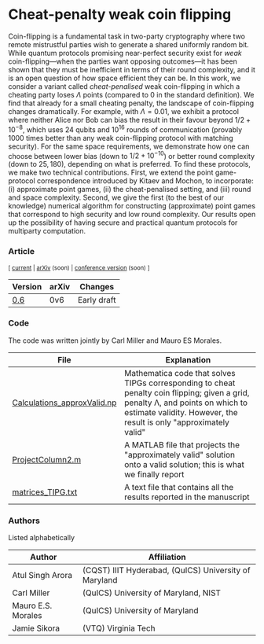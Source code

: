 # Cheat-penalty weak coin flipping

Coin-flipping is a fundamental task in two-party cryptography where two remote mistrustful parties wish to generate a shared uniformly random bit. While quantum protocols promising near-perfect security exist for *weak* coin-flipping—when the parties want opposing outcomes—it has been shown that they must be inefficient in terms of their round complexity, and it is an open question of how space efficient they can be. In this work, we consider a variant called *cheat-penalised* weak coin-flipping in which a cheating party loses $\Lambda$ points (compared to $0$ in the standard definition). We find that already for a small cheating penalty, the landscape of coin-flipping changes dramatically. For example, with $\Lambda=0.01$, we exhibit a protocol where neither Alice nor Bob can bias the result in their favour beyond $1/2 + 10^{-8}$, which uses $24$ qubits and $10^{16}$ rounds of communication (provably $1000$ times better than any weak coin-flipping protocol with matching security). For the same space requirements, we demonstrate how one can choose between lower bias (down to $1/2 + 10^{-10}$) or better round complexity (down to $25,180$), depending on what is preferred. To find these protocols, we make two technical contributions. First, we extend the point game-protocol correspondence introduced by Kitaev and Mochon, to incorporate: (i) approximate point games, (ii) the cheat-penalised setting, and (iii) round and space complexity. Second, we give the first (to the best of our knowledge) numerical algorithm for constructing (approximate) point games that correspond to high security and low round complexity. Our results open up the possibility of having secure and practical quantum protocols for multiparty computation. 



### Article



<sub> [ [current](penWCF_0v6.pdf) | [arXiv]() (soon) | [conference version]() (soon) ] </sub>


| Version | arXiv | Changes | 
|-|-|-|
| [0.6](penWCF_0v6.pdf) | 0v6 | Early draft |


### Code

The code was written jointly by Carl Miller and Mauro ES Morales.

| File | Explanation | 
|-|-|
| [Calculations_approxValid.np](numerics/Calculations_approxValid.nb) | Mathematica code that solves TIPGs corresponding to cheat penalty coin flipping; given a grid, penalty Λ, and points on which to estimate validity. However, the result is only "approximately valid"| 
| [ProjectColumn2.m](numerics/ProjectColumn2.m) | A MATLAB file that projects the "approximately valid" solution onto a valid solution; this is what we finally report |  
| [matrices_TIPG.txt](numerics/Matrices_TIPG.txt) | A text file that contains all the results reported in the manuscript |



### Authors
Listed alphabetically 

| Author | Affiliation |
| - | - |
| Atul Singh Arora | (CQST) IIIT Hyderabad, (QuICS) University of Maryland | 
| Carl Miller | (QuICS) University of Maryland, NIST | 
| Mauro E.S. Morales | (QuICS) University of Maryland | 
| Jamie Sikora | (VTQ) Virginia Tech |



